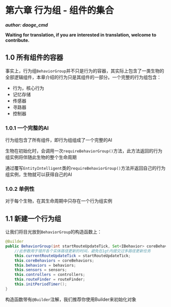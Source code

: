# 第六章 行为组 - 组件的集合

_**author: daoge_cmd**_

**Waiting for translation, if you are interested in translation, welcome to contribute.**  

## 1.0 所有组件的容器

事实上，行为组```BehaviorGroup```并不只是行为的容器，其实际上包含了一类生物的全部逻辑组件，本章介绍的行为只是其组件的一部分。一个完整的行为组包含：

- 行为，核心行为
- 记忆存储
- 传感器
- 寻路器
- 控制器

### 1.0.1 一个完整的AI

行为组包含了所有组件，即行为组组成了一个完整的AI

生物在初始化时，会调用一次```requireBehaviorGroup()```方法，此方法返回的行为组实例将伴随此生物的整个生命周期

通过覆写```EntityIntelligent```类的```requireBehaviorGroup()```方法并返回自己的行为组实例，生物就可以获得自己的AI

### 1.0.2 单例性

对于每个生物，在其生命周期中只存在一个行为组实例

## 1.1 新建一个行为组

让我们将目光放到```BehaviorGroup```的构造函数上：

```java
@Builder
public BehaviorGroup(int startRouteUpdateTick, Set<IBehavior> coreBehaviors, Set<IBehavior> behaviors, Set<ISensor> sensors, Set<IController> controllers, SimpleRouteFinder routeFinder) {
    //此参数用于错开各个实体路径更新的时间，避免在1gt内提交过多路径更新任务
    this.currentRouteUpdateTick = startRouteUpdateTick;
    this.coreBehaviors = coreBehaviors;
    this.behaviors = behaviors;
    this.sensors = sensors;
    this.controllers = controllers;
    this.routeFinder = routeFinder;
    this.initPeriodTimer();
}
```

构造函数带有```@Builder```注解，我们推荐你使用Builder来初始化对象

